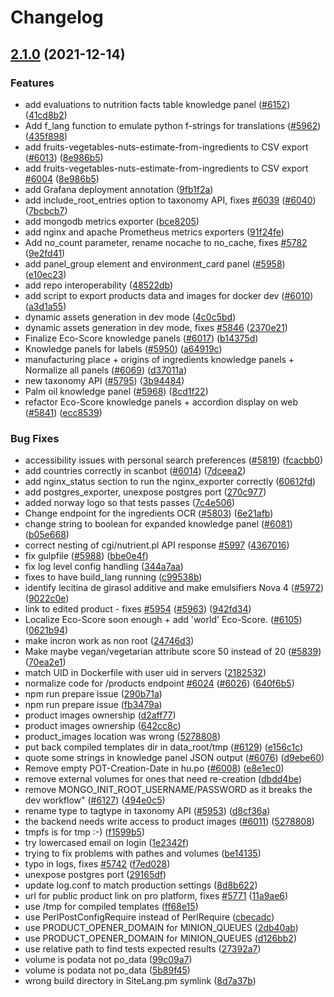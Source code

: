 # Changelog

## [2.1.0](https://www.github.com/openfoodfacts/openfoodfacts-server/compare/v2.0.0...v2.1.0) (2021-12-14)


### Features

* add evaluations to nutrition facts table knowledge panel ([#6152](https://www.github.com/openfoodfacts/openfoodfacts-server/issues/6152)) ([41cd8b2](https://www.github.com/openfoodfacts/openfoodfacts-server/commit/41cd8b235d5939fec421800e34ac3e994f524b99))
* Add f_lang function to emulate python f-strings for translations ([#5962](https://www.github.com/openfoodfacts/openfoodfacts-server/issues/5962)) ([435f898](https://www.github.com/openfoodfacts/openfoodfacts-server/commit/435f89812f90e6805176b7aef0b2a34bf15f0612))
* add fruits-vegetables-nuts-estimate-from-ingredients to CSV export ([#6013](https://www.github.com/openfoodfacts/openfoodfacts-server/issues/6013)) ([8e986b5](https://www.github.com/openfoodfacts/openfoodfacts-server/commit/8e986b507d47a0a51f2f6c22fbff7ec41e407bd0))
* add fruits-vegetables-nuts-estimate-from-ingredients to CSV export [#6004](https://www.github.com/openfoodfacts/openfoodfacts-server/issues/6004) ([8e986b5](https://www.github.com/openfoodfacts/openfoodfacts-server/commit/8e986b507d47a0a51f2f6c22fbff7ec41e407bd0))
* add Grafana deployment annotation ([9fb1f2a](https://www.github.com/openfoodfacts/openfoodfacts-server/commit/9fb1f2adb1b4d3a1d7f17fb62fedafd80f8a0c55))
* add include_root_entries option to taxonomy API, fixes [#6039](https://www.github.com/openfoodfacts/openfoodfacts-server/issues/6039) ([#6040](https://www.github.com/openfoodfacts/openfoodfacts-server/issues/6040)) ([7bcbcb7](https://www.github.com/openfoodfacts/openfoodfacts-server/commit/7bcbcb7ca1e59ad6d0703133b0cef9e320b0fb8e))
* add mongodb metrics exporter ([bce8205](https://www.github.com/openfoodfacts/openfoodfacts-server/commit/bce8205d9586694d2d27c4c53a4d241decaf6a87))
* add nginx and apache Prometheus metrics exporters ([91f24fe](https://www.github.com/openfoodfacts/openfoodfacts-server/commit/91f24feeb86c9f869fcce759366a1fae2c57ffeb))
* Add no_count parameter, rename nocache to no_cache, fixes [#5782](https://www.github.com/openfoodfacts/openfoodfacts-server/issues/5782) ([9e2fd41](https://www.github.com/openfoodfacts/openfoodfacts-server/commit/9e2fd417a8f04d9dab375001cfaf4294601a1e0c))
* add panel_group element and environment_card panel ([#5958](https://www.github.com/openfoodfacts/openfoodfacts-server/issues/5958)) ([e10ec23](https://www.github.com/openfoodfacts/openfoodfacts-server/commit/e10ec233c62ad3d727eb9dee68ef7cd55a7a8fb5))
* add repo interoperability ([48522db](https://www.github.com/openfoodfacts/openfoodfacts-server/commit/48522dbc59e9841a92e9a6a5061dc1c31b8b24e1))
* add script to export products data and images for docker dev ([#6010](https://www.github.com/openfoodfacts/openfoodfacts-server/issues/6010)) ([a3d1a55](https://www.github.com/openfoodfacts/openfoodfacts-server/commit/a3d1a5551c70c6c163bd59988feb9ec6a93812c7))
* dynamic assets generation in dev mode ([4c0c5bd](https://www.github.com/openfoodfacts/openfoodfacts-server/commit/4c0c5bda5ac2a9df8a7f462895c0babd63f04a2e))
* dynamic assets generation in dev mode, fixes [#5846](https://www.github.com/openfoodfacts/openfoodfacts-server/issues/5846) ([2370e21](https://www.github.com/openfoodfacts/openfoodfacts-server/commit/2370e214aac0b64ae6c8dda03c9679d5c63458d0))
* Finalize Eco-Score knowledge panels ([#6017](https://www.github.com/openfoodfacts/openfoodfacts-server/issues/6017)) ([b14375d](https://www.github.com/openfoodfacts/openfoodfacts-server/commit/b14375dd93c29a56fa34ada2a4d9eb24cbe11d61))
* Knowledge panels for labels ([#5950](https://www.github.com/openfoodfacts/openfoodfacts-server/issues/5950)) ([a64919c](https://www.github.com/openfoodfacts/openfoodfacts-server/commit/a64919c36c10a507516f5567114eb0eae76b9c29))
* manufacturing place + origins of ingredients knowledge panels + Normalize all panels ([#6069](https://www.github.com/openfoodfacts/openfoodfacts-server/issues/6069)) ([d37011a](https://www.github.com/openfoodfacts/openfoodfacts-server/commit/d37011a49cc816bcb2722222dbaad3ed171d1482))
* new taxonomy API ([#5795](https://www.github.com/openfoodfacts/openfoodfacts-server/issues/5795)) ([3b94484](https://www.github.com/openfoodfacts/openfoodfacts-server/commit/3b94484da1c470c3dfa36186202337116a3cb294))
* Palm oil knowledge panel ([#5968](https://www.github.com/openfoodfacts/openfoodfacts-server/issues/5968)) ([8cd1f22](https://www.github.com/openfoodfacts/openfoodfacts-server/commit/8cd1f22d10b96f1047b6340428e9167b37a7af0c))
* refactor Eco-Score knowledge panels + accordion display on web ([#5841](https://www.github.com/openfoodfacts/openfoodfacts-server/issues/5841)) ([ecc8539](https://www.github.com/openfoodfacts/openfoodfacts-server/commit/ecc85397549be72e7fb9166087cdd8738a4902ec))


### Bug Fixes

* accessibility issues with personal search preferences ([#5819](https://www.github.com/openfoodfacts/openfoodfacts-server/issues/5819)) ([fcacbb0](https://www.github.com/openfoodfacts/openfoodfacts-server/commit/fcacbb098c6138f9b57f234285911449f00e4840))
* add countries correctly in scanbot ([#6014](https://www.github.com/openfoodfacts/openfoodfacts-server/issues/6014)) ([7dceea2](https://www.github.com/openfoodfacts/openfoodfacts-server/commit/7dceea2df879a5bfeb1f86884b9d48f7a56e8a75))
* add nginx_status section to run the nginx_exporter correctly ([60612fd](https://www.github.com/openfoodfacts/openfoodfacts-server/commit/60612fd9b669b33f9c0d97d96932cf7bbfb34733))
* add postgres_exporter, unexpose postgres port ([270c977](https://www.github.com/openfoodfacts/openfoodfacts-server/commit/270c97773ac8b1fafd2ca28ed4a574ddb77517eb))
* added norway logo so that tests passes ([7c4e506](https://www.github.com/openfoodfacts/openfoodfacts-server/commit/7c4e506f0b12a466f25c0a2ace23f8859f31d759))
* Change endpoint for the ingredients OCR ([#5803](https://www.github.com/openfoodfacts/openfoodfacts-server/issues/5803)) ([6e21afb](https://www.github.com/openfoodfacts/openfoodfacts-server/commit/6e21afb1d89618185e1bed8730c2a8189b95fea5))
* change string to boolean for expanded knowledge panel ([#6081](https://www.github.com/openfoodfacts/openfoodfacts-server/issues/6081)) ([b05e668](https://www.github.com/openfoodfacts/openfoodfacts-server/commit/b05e6683b96aac465b19fc608b6b780ddec25f66))
* correct nesting of cgi/nutrient.pl API response [#5997](https://www.github.com/openfoodfacts/openfoodfacts-server/issues/5997) ([4367016](https://www.github.com/openfoodfacts/openfoodfacts-server/commit/43670163d2f277469a2163daccf2db98e758d4a4))
* fix gulpfile ([#5988](https://www.github.com/openfoodfacts/openfoodfacts-server/issues/5988)) ([bbe0e4f](https://www.github.com/openfoodfacts/openfoodfacts-server/commit/bbe0e4f631009b2016feb461d1b5464d90cab2b7))
* fix log level config handling ([344a7aa](https://www.github.com/openfoodfacts/openfoodfacts-server/commit/344a7aae899dd852c64cf75b065b030645aafca1))
* fixes to have build_lang running ([c99538b](https://www.github.com/openfoodfacts/openfoodfacts-server/commit/c99538bfa875bde9694aa4e6f5429c3984dc7c65))
* identify lecitina de girasol additive and make emulsifiers Nova 4 ([#5972](https://www.github.com/openfoodfacts/openfoodfacts-server/issues/5972)) ([9022c0e](https://www.github.com/openfoodfacts/openfoodfacts-server/commit/9022c0eaf3b5dcd90e555449819bd69412b2619e))
* link to edited product - fixes [#5954](https://www.github.com/openfoodfacts/openfoodfacts-server/issues/5954) ([#5963](https://www.github.com/openfoodfacts/openfoodfacts-server/issues/5963)) ([942fd34](https://www.github.com/openfoodfacts/openfoodfacts-server/commit/942fd348fa89a7a8cd720976fa4984047276b016))
* Localize Eco-Score soon enough + add 'world' Eco-Score. ([#6105](https://www.github.com/openfoodfacts/openfoodfacts-server/issues/6105)) ([0621b94](https://www.github.com/openfoodfacts/openfoodfacts-server/commit/0621b94bcaeb1f4f157a04e8cc214fdc201202d7))
* make incron work as non root ([24746d3](https://www.github.com/openfoodfacts/openfoodfacts-server/commit/24746d31814c336c388b09a2192492d52e463865))
* Make maybe vegan/vegetarian attribute score 50 instead of 20 ([#5839](https://www.github.com/openfoodfacts/openfoodfacts-server/issues/5839)) ([70ea2e1](https://www.github.com/openfoodfacts/openfoodfacts-server/commit/70ea2e1086192c2645280cec0d262e31fa72b819))
* match UID in Dockerfile with user uid in servers ([2182532](https://www.github.com/openfoodfacts/openfoodfacts-server/commit/2182532ec2308389765d07e7bb1ba1212a3cd4ae))
* normalize code for /products endpoint [#6024](https://www.github.com/openfoodfacts/openfoodfacts-server/issues/6024) ([#6026](https://www.github.com/openfoodfacts/openfoodfacts-server/issues/6026)) ([640f6b5](https://www.github.com/openfoodfacts/openfoodfacts-server/commit/640f6b5420a179221914493afab2ad4d89cfb383))
* npm run prepare issue ([290b71a](https://www.github.com/openfoodfacts/openfoodfacts-server/commit/290b71a084306166de4ff2abd10764e9cb273236))
* npm run prepare issue ([fb3479a](https://www.github.com/openfoodfacts/openfoodfacts-server/commit/fb3479adbbd47c3580e4861aa8472e8649c0b6aa))
* product images ownership ([d2aff77](https://www.github.com/openfoodfacts/openfoodfacts-server/commit/d2aff77d9916123fd0f3f8b7b7b15c60533f9637))
* product images ownership ([642cc8c](https://www.github.com/openfoodfacts/openfoodfacts-server/commit/642cc8c5f5d07ed75834bc4b64efaa587c696941))
* product_images location was wrong ([5278808](https://www.github.com/openfoodfacts/openfoodfacts-server/commit/5278808d8cd82572bedaf7be7ac151ae202d28c9))
* put back compiled templates dir in data_root/tmp ([#6129](https://www.github.com/openfoodfacts/openfoodfacts-server/issues/6129)) ([e156c1c](https://www.github.com/openfoodfacts/openfoodfacts-server/commit/e156c1c35e26932a2349388412cb665a2a42e287))
* quote some strings in knowledge panel JSON output ([#6076](https://www.github.com/openfoodfacts/openfoodfacts-server/issues/6076)) ([d9ebe60](https://www.github.com/openfoodfacts/openfoodfacts-server/commit/d9ebe601909cb9ddf1ff47992f34984532600bc6))
* Remove empty POT-Creation-Date in hu.po ([#6008](https://www.github.com/openfoodfacts/openfoodfacts-server/issues/6008)) ([e8e1ec0](https://www.github.com/openfoodfacts/openfoodfacts-server/commit/e8e1ec02fbffddaba070c4cdeef20fcf679144b7))
* remove external volumes for ones that need re-creation ([dbdd4be](https://www.github.com/openfoodfacts/openfoodfacts-server/commit/dbdd4bef8fa09462eb4fe2cc33fba0d78e5f5ebe))
* remove MONGO_INIT_ROOT_USERNAME/PASSWORD as it breaks the dev workflow" ([#6127](https://www.github.com/openfoodfacts/openfoodfacts-server/issues/6127)) ([494e0c5](https://www.github.com/openfoodfacts/openfoodfacts-server/commit/494e0c5ccd873ec810e88d9813e9bf7d7a28e40c))
* rename type to tagtype in taxonomy API ([#5953](https://www.github.com/openfoodfacts/openfoodfacts-server/issues/5953)) ([d8cf36a](https://www.github.com/openfoodfacts/openfoodfacts-server/commit/d8cf36ae46a457c4d438d95758704aee22c06448))
* the backend needs write access to product images ([#6011](https://www.github.com/openfoodfacts/openfoodfacts-server/issues/6011)) ([5278808](https://www.github.com/openfoodfacts/openfoodfacts-server/commit/5278808d8cd82572bedaf7be7ac151ae202d28c9))
* tmpfs is for tmp :-) ([f1599b5](https://www.github.com/openfoodfacts/openfoodfacts-server/commit/f1599b560ebadd75c936c58056c548d84cdf1ddb))
* try lowercased email on login ([1e2342f](https://www.github.com/openfoodfacts/openfoodfacts-server/commit/1e2342fbf9f6bc6191fd2092fce0f15c73bb7e94))
* trying to fix problems with pathes and volumes ([be14135](https://www.github.com/openfoodfacts/openfoodfacts-server/commit/be14135c02068f635f4b6cc58ef0fbc34f32626a))
* typo in logs, fixes [#5742](https://www.github.com/openfoodfacts/openfoodfacts-server/issues/5742) ([f7ed028](https://www.github.com/openfoodfacts/openfoodfacts-server/commit/f7ed0282a2e3b5420a5cdfcaed72464fbd2c45eb))
* unexpose postgres port ([29165df](https://www.github.com/openfoodfacts/openfoodfacts-server/commit/29165dfd5ada5e3f2a7c019acebdb75f9995656b))
* update log.conf to match production settings ([8d8b622](https://www.github.com/openfoodfacts/openfoodfacts-server/commit/8d8b622d361f367e797ecd513d39940099ea9b9c))
* url for public product link on pro platform, fixes [#5771](https://www.github.com/openfoodfacts/openfoodfacts-server/issues/5771) ([11a9ae6](https://www.github.com/openfoodfacts/openfoodfacts-server/commit/11a9ae6a5555e104a71daffbcd1dffba057cf098))
* use /tmp for compiled templates ([ff68e15](https://www.github.com/openfoodfacts/openfoodfacts-server/commit/ff68e15309d5ca27d4c52ca76505aec37c3d6244))
* use PerlPostConfigRequire instead of PerlRequire ([cbecadc](https://www.github.com/openfoodfacts/openfoodfacts-server/commit/cbecadc79ad3a7684f18b6a3727f0b711f139f3d))
* use PRODUCT_OPENER_DOMAIN for MINION_QUEUES ([2db40ab](https://www.github.com/openfoodfacts/openfoodfacts-server/commit/2db40abc8785f1d6ed56a2dcea9026844c62b2d7))
* use PRODUCT_OPENER_DOMAIN for MINION_QUEUES ([d126bb2](https://www.github.com/openfoodfacts/openfoodfacts-server/commit/d126bb242ca91d52dff434b9dce341d0e7f6f594))
* use relative path to find tests expected results ([27392a7](https://www.github.com/openfoodfacts/openfoodfacts-server/commit/27392a7f1e942202ea9af1f677430fe641224302))
* volume is podata not po_data ([99c09a7](https://www.github.com/openfoodfacts/openfoodfacts-server/commit/99c09a745ff6675d355f60d9e170b5c1edd11bad))
* volume is podata not po_data ([5b89f45](https://www.github.com/openfoodfacts/openfoodfacts-server/commit/5b89f458c0de5fe7a2c6b375eaf95ca20e8d925e))
* wrong build directory in SiteLang.pm symlink ([8d7a37b](https://www.github.com/openfoodfacts/openfoodfacts-server/commit/8d7a37b3c1eb50db27ac2a33eff89d034dac1aa7))

